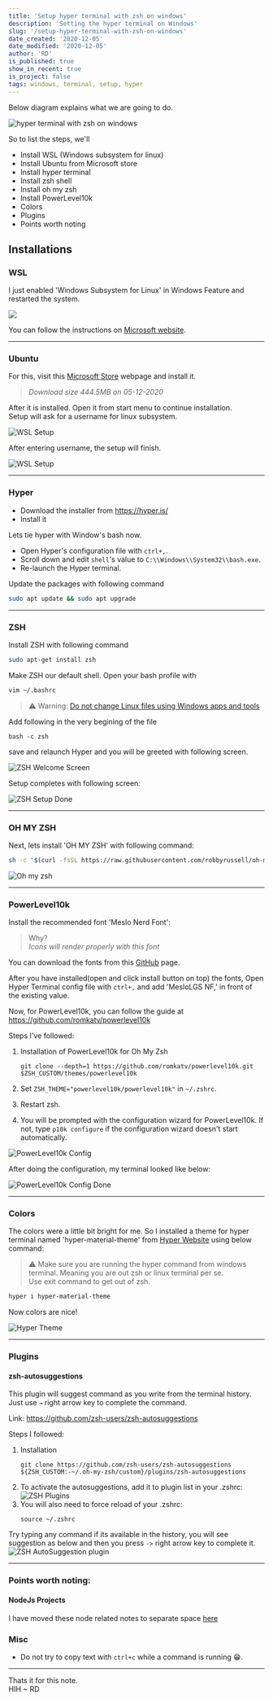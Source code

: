 ```yaml
---
title: 'Setup hyper terminal with zsh on windows'
description: 'Setting the hyper terminal on Windows'
slug: '/setup-hyper-terminal-with-zsh-on-windows'
date_created: '2020-12-05'
date_modified: '2020-12-05'
author: 'RD'
is_published: true
show_in_recent: true
is_project: false
tags: windows, terminal, setup, hyper
---
```


Below diagram explains what we are going to do.

![hyper terminal with zsh on windows](./hyper-terminal-with-zsh-on-windows.png)

So to list the steps, we'll
- Install WSL (Windows subsystem for linux)
- Install Ubuntu from Microsoft store
- Install hyper terminal
- Install zsh shell
- Install oh my zsh
- Install PowerLevel10k
- Colors
- Plugins
- Points worth noting

## Installations

### WSL
I just enabled 'Windows Subsystem for Linux' in  Windows Feature and restarted the system.  

![](./enable-windows-subsystem-for-linux.png)

You can follow the instructions on [Microsoft website](https://docs.microsoft.com/en-us/windows/wsl/install-win10).  

---

### Ubuntu
For this, visit this [Microsoft Store](https://www.microsoft.com/en-us/p/ubuntu/9nblggh4msv6) webpage and install it.  
> *Download size 444.5MB on 05-12-2020*

After it is installed. Open it from start menu to continue installation.  
Setup will ask for a username for linux subsystem.  

![WSL Setup](./wsl-setup.png)

After entering username, the setup will finish.  

![WSL Setup](./wsl-setup-2.png)

---

### Hyper

- Download the installer from https://hyper.is/
- Install it

Lets tie hyper with Window's bash now.  
- Open Hyper's configuration file with `ctrl+,`.  
- Scroll down and edit `shell`'s value to `C:\\Windows\\System32\\bash.exe`.  
- Re-launch the Hyper terminal.

Update the packages with following command  
```sh
sudo apt update && sudo apt upgrade
```

---

### ZSH
Install ZSH with following command
```sh
sudo apt-get install zsh
```

Make ZSH our default shell. Open your bash profile with  
```sh
vim ~/.bashrc
```

> ⚠ Warning: [Do not change Linux files using Windows apps and tools](https://devblogs.microsoft.com/commandline/do-not-change-linux-files-using-windows-apps-and-tools/)  
> 

Add following in the very begining of the file  
```
bash -c zsh
```
save and relaunch Hyper and you will be greeted with following screen.  

![ZSH Welcome Screen](./zsh-welcome.png)

Setup completes with following screen:  

![ZSH Setup Done](./zsh-setup-done.png)

---

### OH MY ZSH
Next, lets install 'OH MY ZSH' with following command:  
```sh
sh -c "$(curl -fsSL https://raw.githubusercontent.com/robbyrussell/oh-my-zsh/master/tools/install.sh)"
```  

![Oh my zsh](./oh-my-zsh-installed.png)

---

### PowerLevel10k  

Install the recommended font 'Meslo Nerd Font':
> Why?   
> *Icons will render properly with this font*

You can download the fonts from this [GitHub](https://github.com/romkatv/powerlevel10k#meslo-nerd-font-patched-for-powerlevel10k) page.  

After you have installed(open and click install button on top) the fonts, Open Hyper Terminal config file with `ctrl+,` and add 'MesloLGS NF,' in front of the existing value.  

Now, for PowerLevel10k, you can follow the guide at https://github.com/romkatv/powerlevel10k

Steps I've followed:  

1. Installation of PowerLevel10k for Oh My Zsh
    ```
    git clone --depth=1 https://github.com/romkatv/powerlevel10k.git $ZSH_CUSTOM/themes/powerlevel10k
    ```

2. Set `ZSH_THEME="powerlevel10k/powerlevel10k"` in `~/.zshrc`.  
3. Restart zsh.  
4. You will be prompted with the configuration wizard for PowerLevel10k. If not, type `p10k configure` if the configuration wizard doesn't start automatically.  

![PowerLevel10k Config](./powerlevel10-config-wizard.png)

After doing the configuration, my terminal looked like below:  

![PowerLevel10k Config Done](./powerlevel10-config-done.png)  

---

### Colors

The colors were a little bit bright for me. So I installed a theme for hyper terminal named 'hyper-material-theme' from [Hyper Website](https://hyper.is/store/hyper-material-theme) using below command:  

> ⚠ Make sure you are running the hyper command from windows terminal. Meaning you are out zsh or linux terminal per se.  
> Use exit command to get out of zsh.
> 
```sh
hyper i hyper-material-theme
```

Now colors are nice!  

![Hyper Theme](./hyper-themed.png)

---

### Plugins  


#### zsh-autosuggestions  
This plugin will suggest command as you write from the terminal history.  
Just use `→` right arrow key to complete the command. 
 
Link: https://github.com/zsh-users/zsh-autosuggestions  

 Steps I followed:  
 1. Installation
    ```
    git clone https://github.com/zsh-users/zsh-autosuggestions ${ZSH_CUSTOM:-~/.oh-my-zsh/custom}/plugins/zsh-autosuggestions
    ```
 2. To activate the autosuggestions, add it to plugin list in your .zshrc:  
    ![ZSH Plugins](./zsh-plugins.png)
 3. You will also need to force reload of your .zshrc:  
    ```
    source ~/.zshrc
    ```
Try typing any command if its available in the history, you will see suggestion as below and then you press `->` right arrow key to complete it.  
![ZSH AutoSuggestion plugin](./zsh-plugin-autosuggestion.png)  

---

### Points worth noting:

#### NodeJs Projects 
I have moved these node related notes to separate space [here](/nvm-for-windows-subsystem-for-linux) 

### Misc
- Do not try to copy text with `ctrl+c` while a command is running 😁.  

----

Thats it for this note.  
HIH
~ RD





